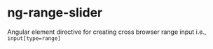 ng-range-slider
===============

Angular element directive for creating cross browser range input i.e., `input[type=range]`

